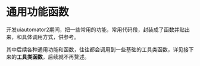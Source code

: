 # 通用功能函数

开发uiautomator2期间，把一些常用的功能，常用代码段，封装成了函数并贴出来，和具体调用方式，供参考。

其中后续各种通用功能和函数，往往都会调用到一些基础的工具类函数，详见接下来的**工具类函数**，后续就不再赘述。
